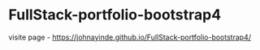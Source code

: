 # FullStack-portfolio-bootstrap4

visite page - https://johnayinde.github.io/FullStack-portfolio-bootstrap4/
